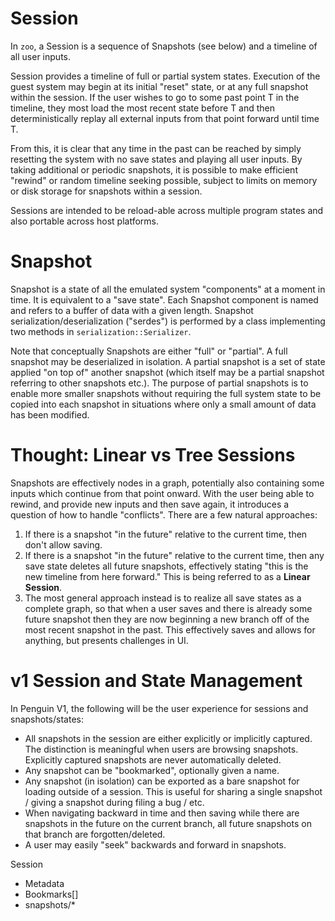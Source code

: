 # Session
In `zoo`, a Session is a sequence of Snapshots (see below) and a timeline of all user inputs.

Session provides a timeline of full or partial system states. Execution of the guest system may
begin at its initial "reset" state, or at any full snapshot within the session. If the user
wishes to go to some past point T in the timeline, they most load the most recent state before
T and then deterministically replay all external inputs from that point forward until time T.

From this, it is clear that any time in the past can be reached by simply resetting the system
with no save states and playing all user inputs. By taking additional or periodic snapshots, it
is possible to make efficient "rewind" or random timeline seeking possible, subject to limits
on memory or disk storage for snapshots within a session.

Sessions are intended to be reload-able across multiple program states and also portable across
host platforms.

# Snapshot
Snapshot is a state of all the emulated system "components" at a moment in time. It is equivalent
to a "save state". Each Snapshot component is named and refers to a buffer of data with a given
length. Snapshot serialization/deserialization ("serdes") is performed by a class implementing two
methods in `serialization::Serializer`.

Note that conceptually Snapshots are either "full" or "partial". A full snapshot may be deserialized
in isolation. A partial snapshot is a set of state applied "on top of" another snapshot (which itself
may be a partial snapshot referring to other snapshots etc.). The purpose of partial snapshots is to
enable more smaller snapshots without requiring the full system state to be copied into each snapshot
in situations where only a small amount of data has been modified.

# Thought: Linear vs Tree Sessions
Snapshots are effectively nodes in a graph, potentially also containing some inputs which continue from
that point onward. With the user being able to rewind, and provide new inputs and then save again,
it introduces a question of how to handle "conflicts". There are a few natural approaches:
1. If there is a snapshot "in the future" relative to the current time, then don't allow saving.
2. If there is a snapshot "in the future" relative to the current time, then any save state deletes
all future snapshots, effectively stating "this is the new timeline from here forward." This is being
referred to as a **Linear Session**.
3. The most general approach instead is to realize all save states as a complete graph, so that when
a user saves and there is already some future snapshot then they are now beginning a new branch off
of the most recent snapshot in the past. This effectively saves and allows for anything, but presents
challenges in UI.

# v1 Session and State Management
In Penguin V1, the following will be the user experience for sessions and snapshots/states:
- All snapshots in the session are either explicitly or implicitly captured. The distinction is meaningful
  when users are browsing snapshots. Explicitly captured snapshots are never automatically deleted.
- Any snapshot can be "bookmarked", optionally given a name. 
- Any snapshot (in isolation) can be exported as a bare snapshot for loading outside of a session. This is
  useful for sharing a single snapshot / giving a snapshot during filing a bug / etc.
- When navigating backward in time and then saving while there are snapshots in the future on the
  current branch, all future snapshots on that branch are forgotten/deleted.
- A user may easily "seek" backwards and forward in snapshots.

Session
- Metadata
- Bookmarks[]
- snapshots/*
